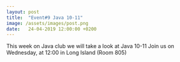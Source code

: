 ```yaml
---
layout: post
title:  "Event#9 Java 10-11"
image: /assets/images/post.png
date:   24-04-2019 12:00:00 +0200
---
```

This week on Java club we will take a look at Java 10-11
Join us on Wednesday, at 12:00 in Long Island (Room 805)